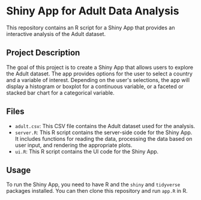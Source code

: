 # Shiny App for Adult Data Analysis

This repository contains an R script for a Shiny App that provides an interactive analysis of the Adult dataset.

## Project Description

The goal of this project is to create a Shiny App that allows users to explore the Adult dataset. The app provides options for the user to select a country and a variable of interest. Depending on the user's selections, the app will display a histogram or boxplot for a continuous variable, or a faceted or stacked bar chart for a categorical variable.

## Files

- `adult.csv`: This CSV file contains the Adult dataset used for the analysis.
- `server.R`: This R script contains the server-side code for the Shiny App. It includes functions for reading the data, processing the data based on user input, and rendering the appropriate plots.
- `ui.R`: This R script contains the UI code for the Shiny App.

## Usage

To run the Shiny App, you need to have R and the `shiny` and `tidyverse` packages installed. You can then clone this repository and run `app.R` in R.
